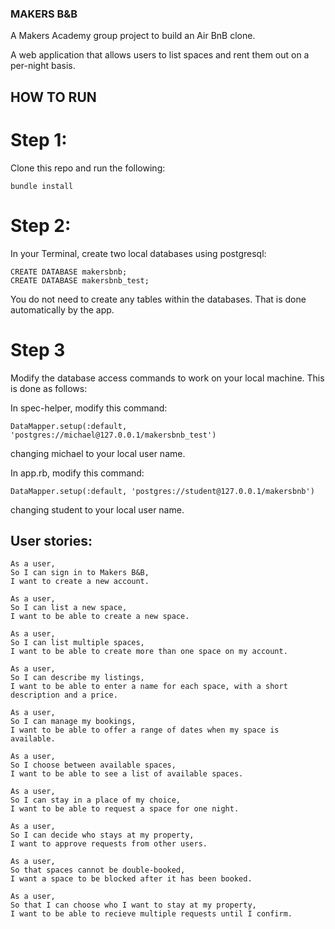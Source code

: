 ### MAKERS B&B

A Makers Academy group project to build an Air BnB clone.

A web application that allows users to list spaces and rent them out on a per-night basis.

## HOW TO RUN

# Step 1:

Clone this repo and run the following:

```
bundle install
```


# Step 2:

In your Terminal, create two local databases using postgresql:

```
CREATE DATABASE makersbnb;
CREATE DATABASE makersbnb_test;
```

You do not need to create any tables within the databases.
That is done automatically by the app.


# Step 3

Modify the database access commands to work on your local machine.
This is done as follows:

In spec-helper, modify this command:

```
DataMapper.setup(:default, 'postgres://michael@127.0.0.1/makersbnb_test')
```
changing michael to your local user name.

In app.rb, modify this command:

```
DataMapper.setup(:default, 'postgres://student@127.0.0.1/makersbnb')
```
changing student to your local user name.



## User stories:

```
As a user,
So I can sign in to Makers B&B,
I want to create a new account.

As a user,
So I can list a new space,
I want to be able to create a new space.

As a user,
So I can list multiple spaces,
I want to be able to create more than one space on my account.

As a user,
So I can describe my listings,
I want to be able to enter a name for each space, with a short description and a price.

As a user,
So I can manage my bookings,
I want to be able to offer a range of dates when my space is available.

As a user,
So I choose between available spaces,
I want to be able to see a list of available spaces.

As a user,
So I can stay in a place of my choice,
I want to be able to request a space for one night.

As a user,
So I can decide who stays at my property,
I want to approve requests from other users.

As a user,
So that spaces cannot be double-booked,
I want a space to be blocked after it has been booked.

As a user,
So that I can choose who I want to stay at my property,
I want to be able to recieve multiple requests until I confirm.
```
